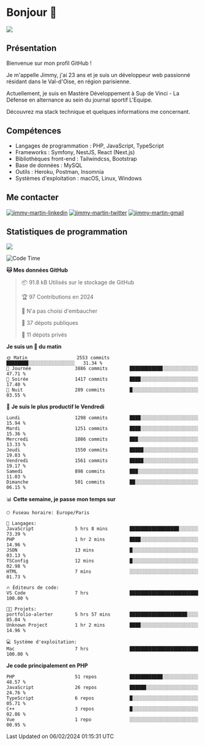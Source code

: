 # Bonjour 👋

![](https://komarev.com/ghpvc/?username=jimmy-martin&color=1a1b27)

## Présentation

Bienvenue sur mon profil GitHub !

Je m'appelle Jimmy, j'ai 23 ans et je suis un développeur web passionné résidant dans le Val-d'Oise, en région parisienne.

Actuellement, je suis en Mastère Développement à Sup de Vinci - La Défense en alternance au sein du journal sportif L'Equipe.

Découvrez ma stack technique et quelques informations me concernant.

## Compétences

- Langages de programmation : PHP, JavaScript, TypeScript
- Frameworks : Symfony, NestJS, React (Next.js)
- Bibliothèques front-end : Tailwindcss, Bootstrap
- Base de données : MySQL
- Outils : Heroku, Postman, Insomnia
- Systèmes d'exploitation : macOS, Linux, Windows

## Me contacter

<p>
<a href="https://www.linkedin.com/in/jimmy-martin-dev/" target="_blank"><img align="center" src="https://img.shields.io/badge/-LinkedIn-0077B5?style=for-the-badge&logo=Linkedin&logoColor=white" alt="jimmy-martin-linkedin"/></a>
<a href="https://twitter.com/jimmydev_" target="_blank"><img align="center" src="https://img.shields.io/badge/-Twitter-1DA1F2?style=for-the-badge&logo=Twitter&logoColor=white" alt="jimmy-martin-twitter"/></a>
<a href="mailto:jimmy.martin952@gmail.com" target="_blank"><img align="center" src="https://img.shields.io/badge/gmail-D14836?style=for-the-badge&logo=gmail&logoColor=white" alt="jimmy-martin-gmail"/></a>
</p>

## Statistiques de programmation

<a href="https://github-readme-stats.vercel.app/api/top-langs/?username=jimmy-martin&layout=compact">
  <img align="center" src="https://github-readme-stats.vercel.app/api/top-langs/?username=jimmy-martin&layout=compact"/>
</a>

<!--START_SECTION:waka-->
![Code Time](http://img.shields.io/badge/Code%20Time-1%2C945%20hrs%202%20mins-blue)

**🐱 Mes données GitHub** 

> 📦 91.8 kB Utilisés sur le stockage de GitHub 
 > 
> 🏆 97 Contributions en 2024
 > 
> 🚫 N'a pas choisi d'embaucher
 > 
> 📜 37 dépots publiques 
 > 
> 🔑 11 dépots privés 
 > 
**Je suis un 🐤 du matin** 

```text
🌞 Matin                  2553 commits        ████████░░░░░░░░░░░░░░░░░   31.34 % 
🌆 Journée                3886 commits        ████████████░░░░░░░░░░░░░   47.71 % 
🌃 Soirée                 1417 commits        ████░░░░░░░░░░░░░░░░░░░░░   17.40 % 
🌙 Nuit                   289 commits         █░░░░░░░░░░░░░░░░░░░░░░░░   03.55 % 
```
📅 **Je suis le plus productif le Vendredi** 

```text
Lundi                    1298 commits        ████░░░░░░░░░░░░░░░░░░░░░   15.94 % 
Mardi                    1251 commits        ████░░░░░░░░░░░░░░░░░░░░░   15.36 % 
Mercredi                 1086 commits        ███░░░░░░░░░░░░░░░░░░░░░░   13.33 % 
Jeudi                    1550 commits        █████░░░░░░░░░░░░░░░░░░░░   19.03 % 
Vendredi                 1561 commits        █████░░░░░░░░░░░░░░░░░░░░   19.17 % 
Samedi                   898 commits         ███░░░░░░░░░░░░░░░░░░░░░░   11.03 % 
Dimanche                 501 commits         ██░░░░░░░░░░░░░░░░░░░░░░░   06.15 % 
```


📊 **Cette semaine, je passe mon temps sur** 

```text
🕑︎ Fuseau horaire: Europe/Paris

💬 Langages: 
JavaScript               5 hrs 8 mins        ██████████████████░░░░░░░   73.39 % 
PHP                      1 hr 2 mins         ████░░░░░░░░░░░░░░░░░░░░░   14.96 % 
JSON                     13 mins             █░░░░░░░░░░░░░░░░░░░░░░░░   03.13 % 
TSConfig                 12 mins             █░░░░░░░░░░░░░░░░░░░░░░░░   02.98 % 
HTML                     7 mins              ░░░░░░░░░░░░░░░░░░░░░░░░░   01.73 % 

🔥 Éditeurs de code: 
VS Code                  7 hrs               █████████████████████████   100.00 % 

🐱‍💻 Projets: 
portfolio-alerter        5 hrs 57 mins       █████████████████████░░░░   85.04 % 
Unknown Project          1 hr 2 mins         ████░░░░░░░░░░░░░░░░░░░░░   14.96 % 

💻 Système d'exploitation: 
Mac                      7 hrs               █████████████████████████   100.00 % 
```

**Je code principalement en PHP** 

```text
PHP                      51 repos            ████████████░░░░░░░░░░░░░   48.57 % 
JavaScript               26 repos            ██████░░░░░░░░░░░░░░░░░░░   24.76 % 
TypeScript               6 repos             █░░░░░░░░░░░░░░░░░░░░░░░░   05.71 % 
C++                      3 repos             █░░░░░░░░░░░░░░░░░░░░░░░░   02.86 % 
Vue                      1 repo              ░░░░░░░░░░░░░░░░░░░░░░░░░   00.95 % 
```




 Last Updated on 06/02/2024 01:15:31 UTC
<!--END_SECTION:waka-->


